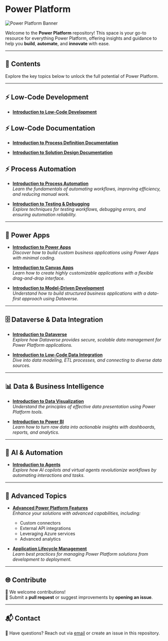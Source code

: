 # Power Platform  
![Power Platform Banner](https://github.com/user-attachments/assets/71ffc02b-0d08-4b83-b636-3a9853fb3676)

Welcome to the **Power Platform** repository! This space is your go-to resource for everything Power Platform, offering insights and guidance to help you **build**, **automate**, and **innovate** with ease.

---

## 📂 Contents  

Explore the key topics below to unlock the full potential of Power Platform.

---

## ⚡ Low-Code Development
- [**Introduction to Low-Code Development**](https://github.com/JacquiM/Power-Platform/blob/main/Introduction%20to%20Low-Code%20Development.md)

## ⚡ Low-Code Documentation
- [**Introduction to Process Definition Documentation**](https://github.com/JacquiM/Power-Platform/blob/main/Introduction%20to%20Process%20Definition%20Documentation.md)

- [**Introduction to Solution Design Documentation**](https://github.com/JacquiM/Power-Platform/blob/main/Introduction%20to%20Solution%20Design%20Documentation.md)
 
## ⚡ Process Automation  
- [**Introduction to Process Automation**](https://github.com/JacquiM/Power-Platform/blob/main/Introduction%20to%20Process%20Automation.md)  
  *Learn the fundamentals of automating workflows, improving efficiency, and reducing manual work.*  

- [**Introduction to Testing & Debugging**](https://github.com/JacquiM/Power-Platform/blob/main/Introduction%20to%20Testing%20&%20Debugging.md)  
  *Explore techniques for testing workflows, debugging errors, and ensuring automation reliability.*  

---

## 📱 Power Apps  
- [**Introduction to Power Apps**](https://github.com/JacquiM/Power-Platform/blob/main/Introduction%20to%20Power%20Apps.md)  
  *Discover how to build custom business applications using Power Apps with minimal coding.*  

- [**Introduction to Canvas Apps**](https://github.com/JacquiM/Power-Platform/blob/main/Introduction%20to%20Canvas%20Apps.md)  
  *Learn how to create highly customizable applications with a flexible drag-and-drop interface.*  

- [**Introduction to Model-Driven Development**](https://github.com/JacquiM/Power-Platform/blob/main/Introduction%20to%20Model-Driven%20Development.md)  
  *Understand how to build structured business applications with a data-first approach using Dataverse.*  

---

## 🗄️ Dataverse & Data Integration  
- [**Introduction to Dataverse**](https://github.com/JacquiM/Power-Platform/blob/main/Introduction%20to%20Dataverse.md)  
  *Explore how Dataverse provides secure, scalable data management for Power Platform applications.*  

- [**Introduction to Low-Code Data Integration**](https://github.com/JacquiM/Power-Platform/blob/main/Introduction%20to%20Low-Code%20Data%20Integration.md)  
  *Dive into data modeling, ETL processes, and connecting to diverse data sources.*  

---

## 📊 Data & Business Intelligence  
- [**Introduction to Data Visualization**](https://github.com/JacquiM/Power-Platform/blob/main/Introduction%20to%20Data%20Visualizations.md)  
  *Understand the principles of effective data presentation using Power Platform tools.*  

- [**Introduction to Power BI**](https://github.com/JacquiM/Power-Platform/blob/main/Introduction%20to%20Power%20BI.md)  
  *Learn how to turn raw data into actionable insights with dashboards, reports, and analytics.*  

---

## 🤖 AI & Automation  
- [**Introduction to Agents**](https://github.com/JacquiM/Power-Platform/blob/main/Introduction%20to%20Agents.md)  
  *Explore how AI copilots and virtual agents revolutionize workflows by automating interactions and tasks.*  

---

## 🔧 Advanced Topics  
- [**Advanced Power Platform Features**](https://github.com/JacquiM/Power-Platform/blob/main/Advanced%20Power%20Platform%20Features.md)  
  *Enhance your solutions with advanced capabilities, including:*  
  - Custom connectors  
  - External API integrations  
  - Leveraging Azure services  
  - Advanced analytics  

- [**Application Lifecycle Management**](https://github.com/JacquiM/Power-Platform/blob/main/Application%20Lifecycle%20Management.md)  
  *Learn best practices for managing Power Platform solutions from development to deployment.*  

---

## 🌐 Contribute  

🚀 We welcome contributions!  
📌 Submit a **pull request** or suggest improvements by **opening an issue**.

---

## 📬 Contact  

📧 Have questions? Reach out via [email](mailto:contact@example.com) or create an issue in this repository.
